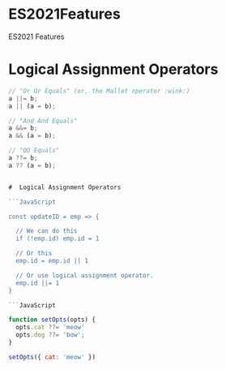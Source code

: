 # ES2021Features
ES2021 Features 

#  Logical Assignment Operators

```JavaScript
// "Or Or Equals" (or, the Mallet operator :wink:)
a ||= b;
a || (a = b);

// "And And Equals"
a &&= b;
a && (a = b);

// "QQ Equals"
a ??= b;
a ?? (a = b);


#  Logical Assignment Operators

```JavaScript

const updateID = emp => {

  // We can do this
  if (!emp.id) emp.id = 1

  // Or this
  emp.id = emp.id || 1

  // Or use logical assignment operator.
  emp.id ||= 1
}

```JavaScript

function setOpts(opts) {
  opts.cat ??= 'meow'
  opts.dog ??= 'bow';
}

setOpts({ cat: 'meow' })
